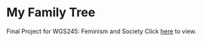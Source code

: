 # My Family Tree
Final Project for WGS245: Feminism and Society
Click [here](https://conorkrystad.github.io/My-Family-Tree/index.html) to view.
